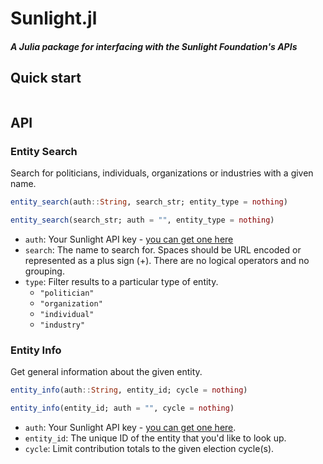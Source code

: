 # Sunlight.jl

##### A Julia package for interfacing with the Sunlight Foundation's APIs

## Quick start

```julia

```


## API

### Entity Search

Search for politicians, individuals, organizations or industries with a given name.

```julia
entity_search(auth::String, search_str; entity_type = nothing)

entity_search(search_str; auth = "", entity_type = nothing)
```

- `auth`: Your Sunlight API key - [you can get one here](http://sunlightfoundation.com/api/)
- `search`: The name to search for. Spaces should be URL encoded or represented as a plus sign (+). There are no logical operators and no grouping.
- `type`:   Filter results to a particular type of entity.
    * `"politician"`
    * `"organization"`
    * `"individual"`
    * `"industry"`


### Entity Info

Get general information about the given entity.

```julia
entity_info(auth::String, entity_id; cycle = nothing)

entity_info(entity_id; auth = "", cycle = nothing)
```

- `auth`: Your Sunlight API key - [you can get one here](http://sunlightfoundation.com/api/).
- `entity_id`: The unique ID of the entity that you'd like to look up.
- `cycle`: Limit contribution totals to the given election cycle(s).
